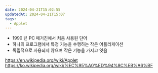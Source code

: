 ```yaml
---
date: 2024-04-21T15:02:55
updatedAt: 2024-04-21T15:07
tags:
  - Applet
---
```

- 1990 년 PC 매거진에서 처음 사용된 단어
- 하나의 프로그램에서 특정 기능을 수행하는 작은 어플리케이션
- 독립적으로 사용되지 않으며 작은 기능을 가지고 잇음



https://en.wikipedia.org/wiki/Applet
https://ko.wikipedia.org/wiki/%EC%95%A0%ED%94%8C%EB%A6%BF